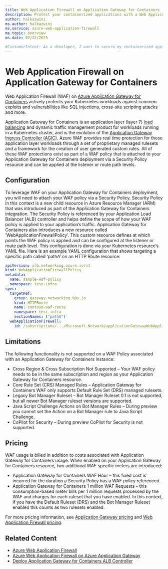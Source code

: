 ```yaml
---
title: Web Application Firewall on Application Gateway for Containers
description: Protect your containerized applications with a Web Application Firewall (WAF) on Azure Application Gateway.
author: halkazwini
ms.author: halkazwini
ms.service: azure-web-application-firewall
ms.topic: overview
ms.date: 07/22/2025

#CustomerIntent: As a developer, I want to secure my containerized applications so that I can protect them from web vulnerabilities.
---
```


# Web Application Firewall on Application Gateway for Containers

Web Application Firewall (WAF) on [Azure Application Gateway for Containers](../../application-gateway/for-containers/overview.md) actively protects your Kubernetes workloads against common exploits and vulnerabilities like SQL injections, cross-site scripting attacks and more.

Application Gateway for Containers is an application layer (layer 7) [load balancing](/azure/architecture/guide/technology-choices/load-balancing-overview) and dynamic traffic management product for workloads running in a Kubernetes cluster, and is the evolution of the [Application Gateway Ingress Controller (AGIC)](../../application-gateway/ingress-controller-overview.md). Azure WAF provides real time protection for these application layer workloads through a set of proprietary managed rulesets and a framework for the creation of user generated custom rules. All of these WAF protections exist as part of a WAF policy that is attached to your Application Gateway for Containers deployment via a Security Policy resource and can be applied at the listener or route path levels.

## Configuration

To leverage WAF on your Application Gateway for Containers deployment, you will need to attach your WAF policy via a Security Policy. Security Policy in this context is a new child resource in Azure Resource Manager (ARM) that was introduced as part of the Application Gateway for Containers integration. The Security Policy is referenced by your Application Load Balancer (ALB) controller and helps define the scope of how your WAF policy is applied to your application’s traffic.
Application Gateway for Containers also introduces a new resource called ‘WebApplicationFirewallPolicy’. This custom resource defines at which points the WAF policy is applied and can be configured at the listener or route path level. This configuration is done via your Kubernetes resource’s YAML file. 
Here is an example YAML configuration that shows targeting a specific path called ‘pathA’ on an HTTP Route resource:


```yaml
apiVersion: alb.networking.azure.io/v1
kind: WebApplicationFirewallPolicy
metadata:
  name: sample-waf-policy
  namespace: test-infra
spec:
  targetRef:
    group: gateway.networking.k8s.io
    kind: HTTPRoute
    name: contoso-waf-route
    namespace: test-infra
    sectionNames: ["pathA"]
  webApplicationFirewall:
    id: /subscriptions/.../Microsoft.Network/applicationGatewayWebApplicationFirewallPolicies/waf-policy-0
```

## Limitations

The following functionality is not supported on a WAF Policy associated with an Application Gateway for Containers instance:
- Cross Region & Cross Subscription Not Supported – Your WAF policy needs to be in the same subscription and region as your Application Gateway for Containers resource.
- Core Rule Set (CRS) Managed Rules – Application Gateway for Containers WAF only supports Default Rule Set (DRS) managed rulesets. 
- Legacy Bot Manager Ruleset – Bot Manager Ruleset 0.1 is not supported, but all newer Bot Manager ruleset versions are supported.
- Java Script Challenge Actions on Bot Manager Rules – During preview you cannot set the Action on a Bot Manager rule to Java Script Challenge.
- CoPilot for Security – During preview CoPilot for Security is not supported.

## Pricing

WAF usage is billed in addition to costs associated with Application Gateway for Containers usage. When enabled on your Application Gateway for Containers resource, two additional WAF specific meters are introduced:
- Application Gateway for Containers WAF Hour – this fixed cost is incurred for the duration a Security Policy has a WAF policy referenced.
- Application Gateway for Containers 1 million WAF Requests – this consumption-based meter bills per 1 million requests processed by the WAF and charges for each ruleset that you have enabled. In this context, if you have the Default Ruleset (DRS) and the Bot Manager Ruleset enabled this counts as two rulesets enabled.

For more pricing information, see [Application Gateway pricing](https://azure.microsoft.com/pricing/details/application-gateway) and [Web Application Firewall pricing](https://azure.microsoft.com/pricing/details/web-application-firewall).

## Related Content

- [Azure Web Application Firewall](../../web-application-firewall/overview.md)
- [Azure Web Application Firewall on Azure Application Gateway](ag-overview.md)
- [Deploy Application Gateway for Containers ALB Controller](../../application-gateway/for-containers/quickstart-deploy-application-gateway-for-containers-alb-controller.md)

